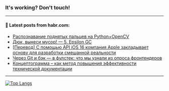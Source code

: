 ### It's working? Don't touch!

---
<!--
#### 🛠️ Technical stack:

![C++](https://img.shields.io/badge/C++-informational?logo=c%2B%2B&style=flat&logoColor=white&color=9C033A)
![Java](https://img.shields.io/badge/Java-informational?logo=java&style=flat&logoColor=white&color=007396)
![Kotlin](https://img.shields.io/badge/Kotlin-informational?logo=Kotlin&style=flat&logoColor=white&color=0095D5)
![JS](https://img.shields.io/badge/JS-informational?logo=javaScript&style=flat&logoColor=black&color=F7Df1E) <br>
![HTML5](https://img.shields.io/badge/HTML5-informational?logo=html5&style=flat&logoColor=white&color=E34F26)
![CSS3](https://img.shields.io/badge/CSS3-informational?logo=css3&style=flat&logoColor=white&color=157286)
![Sass](https://img.shields.io/badge/Saas-informational?logo=sass&style=flat&logoColor=white&color=hotpink)
![PHP](https://img.shields.io/badge/PHP-informational?logo=php&style=flat&logoColor=white&color=777BB4) <br>
![WebPAck](https://img.shields.io/badge/WebPack-informational?logo=webPack&style=flat&logoColor=white&color=FF6F00)
![Bootstrap](https://img.shields.io/badge/Bootstrap-informational?logo=Bootstrap&style=flat&logoColor=white&color=7952B3)
![MySQL](https://img.shields.io/badge/MySQL-informational?logo=MySQL&style=flat&logoColor=white&color=00f) <br>
![NodeJS](https://img.shields.io/badge/NodeJS-informational?logo=node.js&style=flat&logoColor=white&color=43853D)
![Spring](https://img.shields.io/badge/Spring-informational?logo=Spring&style=flat&logoColor=white&color=0A9EDC)
![Angular](https://img.shields.io/badge/Vue-informational?logo=vue.js&style=flat&logoColor=white&color=red)
![Git](https://img.shields.io/badge/Git-informational?logo=git&style=flat&logoColor=white&color=darkorange)

___
-->

#### 💬 Latest posts from habr.com:

<!-- BLOG-POST-LIST:START -->
- [Распознавание поднятых пальцев на Python+OpenCV](https://habr.com/ru/post/679460/?utm_source=habrahabr&utm_medium=rss&utm_campaign=679460)
- [Дюк, вынеси мусор! — 5. Epsilon GC](https://habr.com/ru/post/681116/?utm_source=habrahabr&utm_medium=rss&utm_campaign=681116)
- [[Перевод] С помощью API iOS 16 компания Apple закладывает основу для разработки смешанной реальности](https://habr.com/ru/post/681094/?utm_source=habrahabr&utm_medium=rss&utm_campaign=681094)
- [Через Git и бэк — в фулстек: что мы узнали из опроса фронтендеров](https://habr.com/ru/post/679830/?utm_source=habrahabr&utm_medium=rss&utm_campaign=679830)
- [Концептограмма – как метод повышения эффективности технической документации](https://habr.com/ru/post/681044/?utm_source=habrahabr&utm_medium=rss&utm_campaign=681044)
<!-- BLOG-POST-LIST:END -->

---

[![Top Langs](https://github-readme-stats.vercel.app/api/top-langs/?username=zloylis&layout=compact&hide_border=true&theme=dracula)](https://github.com/zloylis)
